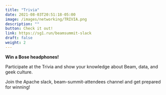 ```yaml
---
title: "Trivia"
date: 2021-08-03T20:51:18-05:00
image: /images/networking/TRIVIA.png
description: ""
button: Check it out! 
link: https://sg1.run/beamsummit-slack
draft: false
weight: 2
---
```


**Win a Bose headphones!**

Participate at the Trivia and show your knowledge about Beam, data, and geek culture.

Join the Apache slack, beam-summit-attendees channel and get prepared for winning!


